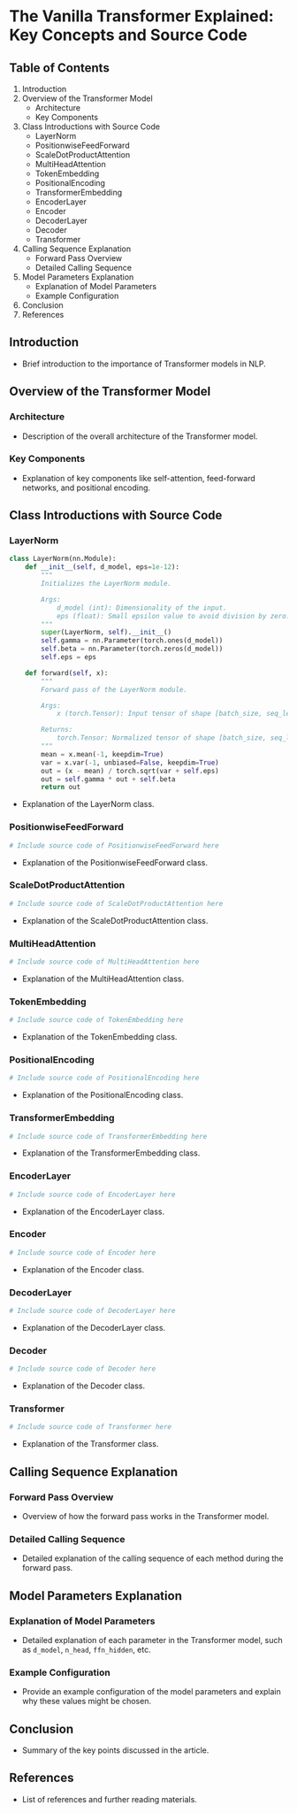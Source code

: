 # The Vanilla Transformer Explained: Key Concepts and Source Code

## Table of Contents

1. Introduction
2. Overview of the Transformer Model
    - Architecture
    - Key Components
3. Class Introductions with Source Code
    - LayerNorm
    - PositionwiseFeedForward
    - ScaleDotProductAttention
    - MultiHeadAttention
    - TokenEmbedding
    - PositionalEncoding
    - TransformerEmbedding
    - EncoderLayer
    - Encoder
    - DecoderLayer
    - Decoder
    - Transformer
4. Calling Sequence Explanation
    - Forward Pass Overview
    - Detailed Calling Sequence
5. Model Parameters Explanation
    - Explanation of Model Parameters
    - Example Configuration
6. Conclusion
7. References

## Introduction
- Brief introduction to the importance of Transformer models in NLP.

## Overview of the Transformer Model

### Architecture
- Description of the overall architecture of the Transformer model.

### Key Components
- Explanation of key components like self-attention, feed-forward networks, and positional encoding.

## Class Introductions with Source Code

### LayerNorm
```python
class LayerNorm(nn.Module):
    def __init__(self, d_model, eps=1e-12):
        """
        Initializes the LayerNorm module.

        Args:
            d_model (int): Dimensionality of the input.
            eps (float): Small epsilon value to avoid division by zero.
        """
        super(LayerNorm, self).__init__()
        self.gamma = nn.Parameter(torch.ones(d_model))
        self.beta = nn.Parameter(torch.zeros(d_model))
        self.eps = eps

    def forward(self, x):
        """
        Forward pass of the LayerNorm module.

        Args:
            x (torch.Tensor): Input tensor of shape [batch_size, seq_len, d_model].

        Returns:
            torch.Tensor: Normalized tensor of shape [batch_size, seq_len, d_model].
        """
        mean = x.mean(-1, keepdim=True)
        var = x.var(-1, unbiased=False, keepdim=True)
        out = (x - mean) / torch.sqrt(var + self.eps)
        out = self.gamma * out + self.beta
        return out
```
- Explanation of the LayerNorm class.

### PositionwiseFeedForward
```python
# Include source code of PositionwiseFeedForward here
```
- Explanation of the PositionwiseFeedForward class.

### ScaleDotProductAttention
```python
# Include source code of ScaleDotProductAttention here
```
- Explanation of the ScaleDotProductAttention class.

### MultiHeadAttention
```python
# Include source code of MultiHeadAttention here
```
- Explanation of the MultiHeadAttention class.

### TokenEmbedding
```python
# Include source code of TokenEmbedding here
```
- Explanation of the TokenEmbedding class.

### PositionalEncoding
```python
# Include source code of PositionalEncoding here
```
- Explanation of the PositionalEncoding class.

### TransformerEmbedding
```python
# Include source code of TransformerEmbedding here
```
- Explanation of the TransformerEmbedding class.

### EncoderLayer
```python
# Include source code of EncoderLayer here
```
- Explanation of the EncoderLayer class.

### Encoder
```python
# Include source code of Encoder here
```
- Explanation of the Encoder class.

### DecoderLayer
```python
# Include source code of DecoderLayer here
```
- Explanation of the DecoderLayer class.

### Decoder
```python
# Include source code of Decoder here
```
- Explanation of the Decoder class.

### Transformer
```python
# Include source code of Transformer here
```
- Explanation of the Transformer class.

## Calling Sequence Explanation

### Forward Pass Overview
- Overview of how the forward pass works in the Transformer model.

### Detailed Calling Sequence
- Detailed explanation of the calling sequence of each method during the forward pass.

## Model Parameters Explanation

### Explanation of Model Parameters
- Detailed explanation of each parameter in the Transformer model, such as `d_model`, `n_head`, `ffn_hidden`, etc.

### Example Configuration
- Provide an example configuration of the model parameters and explain why these values might be chosen.

## Conclusion
- Summary of the key points discussed in the article.

## References
- List of references and further reading materials.





